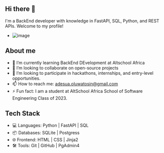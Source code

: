 ## Hi there 👋
I'm a BackEnd developer with knowledge in FastAPI, SQL, Python, and REST APIs. Welcome to my profile!


- ![image](https://github.com/Mr-Tosyn/Mr-Tosyn/assets/51682725/d35f23da-91fc-4efd-a95c-0df49ab107c9)

## About me
- 🌱 I’m currently learning BackEnd DEvelopment at Altschool Africa
- 👯 I’m looking to collaborate on open-source projects
- 🤔 I’m looking to participate in hackathons, internships, and entry-level opportunities.
- 📫 How to reach me: adesua.oluwatosin@gmail.com
- ⚡ Fun fact: I am a student at AltSchool Africa School of Software Engineering Class of 2023.

## Tech Stack
- 💻 Languages: Python | FastAPI | SQL
- 📦 Databases: SQLite | Postgress
- 🌐 Frontend: HTML | CSS | Jinja2 
- 🛠️ Tools: Git | GitHub | PgAdmin4
